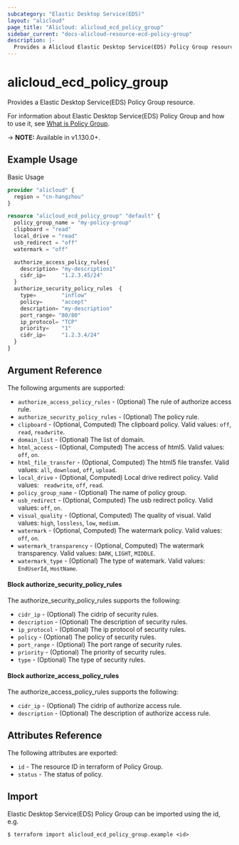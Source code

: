 ```yaml
---
subcategory: "Elastic Desktop Service(EDS)"
layout: "alicloud"
page_title: "Alicloud: alicloud_ecd_policy_group"
sidebar_current: "docs-alicloud-resource-ecd-policy-group"
description: |-
  Provides a Alicloud Elastic Desktop Service(EDS) Policy Group resource.
---
```


# alicloud\_ecd\_policy\_group

Provides a Elastic Desktop Service(EDS) Policy Group resource.

For information about Elastic Desktop Service(EDS) Policy Group and how to use it, see [What is Policy Group](https://help.aliyun.com/document_detail/188382.html).

-> **NOTE:** Available in v1.130.0+.

## Example Usage

Basic Usage

```terraform
provider "alicloud" {
  region = "cn-hangzhou"
}

resource "alicloud_ecd_policy_group" "default" {
  policy_group_name = "my-policy-group"
  clipboard = "read"
  local_drive = "read"
  usb_redirect = "off"
  watermark = "off"

  authorize_access_policy_rules{
    description= "my-description1"
    cidr_ip=     "1.2.3.45/24"
  }
  authorize_security_policy_rules  {
    type=        "inflow"
    policy=      "accept"
    description= "my-description"
    port_range= "80/80"
    ip_protocol= "TCP"
    priority=    "1"
    cidr_ip=     "1.2.3.4/24"
  }
}

```

## Argument Reference

The following arguments are supported:

* `authorize_access_policy_rules` - (Optional) The rule of authorize access rule.
* `authorize_security_policy_rules` - (Optional) The policy rule.
* `clipboard` - (Optional, Computed) The clipboard policy. Valid values: `off`, `read`, `readwrite`.
* `domain_list` - (Optional) The list of domain.
* `html_access` - (Optional, Computed) The access of html5. Valid values: `off`, `on`.
* `html_file_transfer` - (Optional, Computed) The html5 file transfer. Valid values: `all`, `download`, `off`, `upload`.
* `local_drive` - (Optional, Computed) Local drive redirect policy. Valid values: ` readwrite`, `off`, `read`.
* `policy_group_name` - (Optional) The name of policy group.
* `usb_redirect` - (Optional, Computed) The usb redirect policy. Valid values: `off`, `on`.
* `visual_quality` - (Optional, Computed) The quality of visual. Valid values: `high`, `lossless`, `low`, `medium`.
* `watermark` - (Optional, Computed) The watermark policy. Valid values: `off`, `on`.
* `watermark_transparency` - (Optional, Computed) The watermark transparency. Valid values: `DARK`, `LIGHT`, `MIDDLE`.
* `watermark_type` - (Optional) The type of watemark. Valid values: `EndUserId`, `HostName`.


#### Block authorize_security_policy_rules

The authorize_security_policy_rules supports the following: 

* `cidr_ip` - (Optional) The cidrip of security rules.
* `description` - (Optional) The description of security rules.
* `ip_protocol` - (Optional) The ip protocol of security rules.
* `policy` - (Optional) The policy of security rules.
* `port_range` - (Optional) The port range of security rules.
* `priority` - (Optional) The priority of security rules.
* `type` - (Optional) The type of security rules.

#### Block authorize_access_policy_rules

The authorize_access_policy_rules supports the following: 

* `cidr_ip` - (Optional) The cidrip of authorize access rule.
* `description` - (Optional) The description of authorize access rule.

## Attributes Reference

The following attributes are exported:

* `id` - The resource ID in terraform of Policy Group.
* `status` - The status of policy.

## Import

Elastic Desktop Service(EDS) Policy Group can be imported using the id, e.g.

```
$ terraform import alicloud_ecd_policy_group.example <id>
```